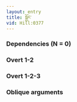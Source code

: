 ```yaml
---
layout: entry
title: སྒྱོང་
vid: Hill:0377
---
```

### Dependencies (N = 0)


### Overt 1-2


### Overt 1-2-3


### Oblique arguments
